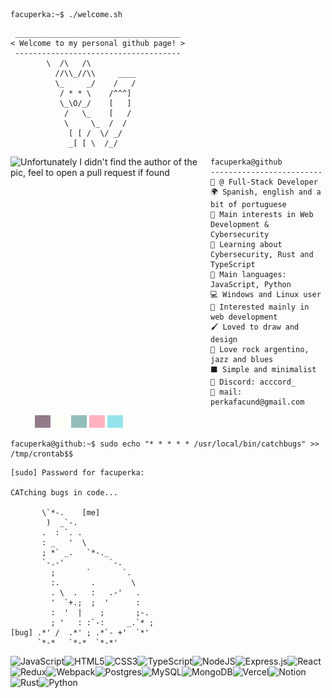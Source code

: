 ```console
facuperka:~$ ./welcome.sh
```

```
 _____________________________________
< Welcome to my personal github page! >
 ------------------------------------- 
        \  /\   /\  
          //\\_//\\     ____
          \_     _/    /   /
           / * * \    /^^^]
           \_\O/_/    [   ]
            /   \_    [   /
            \     \_  /  /
             [ [ /  \/ _/
             _[ [ \  /_/  

```

<img align="left" src="https://i.imgur.com/R72RRCg.png" alt="Unfortunately I didn't find the author of the pic, feel to open a pull request if found" width="320" /> 

```
facuperka@github
-------------------------
🏫 @ Full-Stack Developer
🌍 Spanish, english and a bit of portuguese
🔎 Main interests in Web Development & Cybersecurity
🌱 Learning about Cybersecurity, Rust and TypeScript
🌟 Main languages: JavaScript, Python
💻 Windows and Linux user
🚩 Interested mainly in web development
🖌️ Loved to draw and design
🎵 Love rock argentino, jazz and blues
⬛ Simple and minimalist
💎 Discord: acccord_
📧 mail: perkafacund@gmail.com

```

<p align="left">
  &nbsp; &nbsp; &nbsp; &nbsp; &nbsp;
  <img alt="#917b88" src="https://raw.githubusercontent.com/TryKatChup/TryKatChup/main/img/917b88.png" width="25" height="20" />
  <img alt="#fdfef6" src="https://raw.githubusercontent.com/TryKatChup/TryKatChup/main/img/fdfef6.png" width="25" height="20" />
  <img alt="#91bebb" src="https://raw.githubusercontent.com/TryKatChup/TryKatChup/main/img/91bebb.png" width="25" height="20" />
  <img alt="#feb2bf" src="https://raw.githubusercontent.com/TryKatChup/TryKatChup/main/img/feb2bf.png" width="25" height="20" />
  <img alt="#95e3ed" src="https://raw.githubusercontent.com/TryKatChup/TryKatChup/main/img/95e3ed.png" width="25" height="20" />
</p>


```console
facuperka@github:~$ sudo echo "* * * * * /usr/local/bin/catchbugs" >> /tmp/crontab$$
```

```
[sudo] Password for facuperka:

CATching bugs in code...
                              
       \`*-.    [me]              
        )  _`-.                 
       .  : `. .                
       : _   '  \               
       ; *` _.   `*-._          
       `-.-'          `-.       
         ;       `       `.     
         :.       .        \    
         . \  .   :   .-'   .   
         '  `+.;  ;  '      :   
         :  '  |    ;       ;-. 
         ; '   : :`-:     _.`* ;
[bug] .*' /  .*' ; .*`- +'  `*' 
      `*-*   `*-*  `*-*'
```

<div style="display: flex; flex-wrap: wrap;">
  <img src="https://img.shields.io/badge/javascript-%23000000?style=for-the-badge&logo=javascript&logoColor=white" alt="JavaScript">
  <img src="https://img.shields.io/badge/html5-%23000000?style=for-the-badge&logo=html5&logoColor=white" alt="HTML5">
  <img src="https://img.shields.io/badge/css3-%23000000?style=for-the-badge&logo=css3&logoColor=white" alt="CSS3">
  <img src="https://img.shields.io/badge/typescript-%23000000?style=for-the-badge&logo=typescript&logoColor=white" alt="TypeScript">
  <img src="https://img.shields.io/badge/node.js-%23000000?style=for-the-badge&logo=node.js&logoColor=white" alt="NodeJS">
  <img src="https://img.shields.io/badge/Express.js-%23000000?style=for-the-badge" alt="Express.js">
  <img src="https://img.shields.io/badge/react-%23000000?style=for-the-badge&logo=react&logoColor=white" alt="React">
  <img src="https://img.shields.io/badge/redux-%23000000?style=for-the-badge&logo=redux&logoColor=white" alt="Redux">
  <img src="https://img.shields.io/badge/webpack-%23000000.svg?style=for-the-badge&logo=webpack&logoColor=white" alt="Webpack">
  <img src="https://img.shields.io/badge/postgres-%23000000?style=for-the-badge&logo=postgresql&logoColor=white" alt="Postgres">
  <img src="https://img.shields.io/badge/MySQL-%23000000?style=for-the-badge&logo=mysql&logoColor=white" alt="MySQL">
  <img src="https://img.shields.io/badge/MongoDB-%23000000?style=for-the-badge&logo=mongodb&logoColor=white" alt="MongoDB">
  <img src="https://img.shields.io/badge/Vercel-%23000000?style=for-the-badge&logo=vercel&logoColor=white" alt="Vercel">
  <img src="https://img.shields.io/badge/Notion-%23000000?style=for-the-badge&logo=notion&logoColor=white" alt="Notion">
  <img src="https://img.shields.io/badge/-Rust-%23000000?style=for-the-badge&logo=rust&logoColor=white" alt="Rust">
  <img src="https://img.shields.io/badge/-Python-%23000000?style=for-the-badge&logo=python&logoColor=white" alt="Python">
</div>

